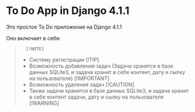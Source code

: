 # To Do App in Django 4.1.1

Это простое To Do приложение на Django 4.1.1

Оно включает в себя:
>       [!NOTE]
>    - Систему регистрации
>       [!TIP]
>    - Возможность добавления задач (Задачи хранятся в базе данных SQLite3, и задача хранит в себе контент, дату и сылку на пользователя)
>       [!IMPORTANT]
>    - Возможность удаления задач
>       [!CAUTION]
>    - Также задачи хранятся в базе данных SQLite3, и задача хранит в себе контент задачи, дату и сылку на пользователя
>       [!WARNING]